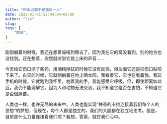 ```yaml
---
title: "你永远都不是独自一人"
date: 2022-01-01T22:44:04+08:00
author: "lzx"
slug: 
tags: [
    "瞎说",
]
---
```


刚刚躺着的时候，我还在想着喵喵到哪去了。因为我在它的窝没看到，别的地方也没找到。还在想着，突然就听到它跳上床的声音……

今天给它伤口涂了些药，用酒精擦拭的时候它没有反抗，但后面它还是把伤口贴咬下来了。白天的时候，它就侧躺着在地上晒太阳，我看着它，它也在看着我。我玩手机的时候，它就跑到我怀里，枕着我的手。我能感受它呼吸，但，即使距离如此近，我仍不能理解它。因为人和动物无法交流，我不知道它是否在害怕，不知道它是否很痛苦。

人类也一样，也许无尽的未来中，人类也能实现“神圣的卡拉连接着我们每个人的思想“的梦想，但现在，每个人都是独立的，我们的大脑都在独立地思考。但是，目前是什么力量连接着我们呢？我想，答案，就在我们心中。



